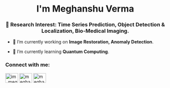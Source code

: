 <h1 align="center">I'm Meghanshu Verma</h1>
<h3 align="center">🐘 Research Interest: Time Series Prediction, Object Detection & Localization, Bio-Medical Imaging.</h3>

- 🔭 I’m currently working on **Image Restoration, Anomaly Detection**.

- 🌱 I’m currently learning **Quantum Computing**.

<h3 align="left">Connect with me:</h3>
<p align="left">
<a href="https://twitter.com/im_meghanshu" target="blank"><img align="center" src="https://raw.githubusercontent.com/rahuldkjain/github-profile-readme-generator/master/src/images/icons/Social/twitter.svg" alt="im_meghanshu" height="30" width="40" /></a>
<a href="https://linkedin.com/in/meghanshu-v-855713246" target="blank"><img align="center" src="https://raw.githubusercontent.com/rahuldkjain/github-profile-readme-generator/master/src/images/icons/Social/linked-in-alt.svg" alt="meghanshu-v-855713246" height="30" width="40" /></a>
<a href="https://kaggle.com/meghanshuverma" target="blank"><img align="center" src="https://raw.githubusercontent.com/rahuldkjain/github-profile-readme-generator/master/src/images/icons/Social/kaggle.svg" alt="meghanshuverma" height="30" width="40" /></a>
</p>
